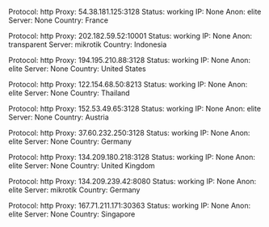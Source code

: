Protocol: http
Proxy: 54.38.181.125:3128
Status: working
IP: None
Anon: elite
Server: None
Country: France

Protocol: http
Proxy: 202.182.59.52:10001
Status: working
IP: None
Anon: transparent
Server: mikrotik
Country: Indonesia

Protocol: http
Proxy: 194.195.210.88:3128
Status: working
IP: None
Anon: elite
Server: None
Country: United States

Protocol: http
Proxy: 122.154.68.50:8213
Status: working
IP: None
Anon: elite
Server: None
Country: Thailand

Protocol: http
Proxy: 152.53.49.65:3128
Status: working
IP: None
Anon: elite
Server: None
Country: Austria

Protocol: http
Proxy: 37.60.232.250:3128
Status: working
IP: None
Anon: elite
Server: None
Country: Germany

Protocol: http
Proxy: 134.209.180.218:3128
Status: working
IP: None
Anon: elite
Server: None
Country: United Kingdom

Protocol: http
Proxy: 134.209.239.42:8080
Status: working
IP: None
Anon: elite
Server: mikrotik
Country: Germany

Protocol: http
Proxy: 167.71.211.171:30363
Status: working
IP: None
Anon: elite
Server: None
Country: Singapore

